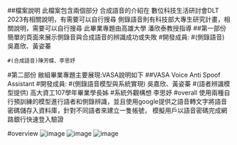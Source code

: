 ##檔案說明
    此檔案包含兩個部分 
    合成語音的介紹在 數位科技生活研討會DLT 2023有相關說明，有需要可以自行搜尋
    側錄語音則有科技部大專生研究計畫，相關說明，需要可以自行搜尋
    此畢業專題由高雄大學 潘欣泰教授指導
##第一部份
簡單的頁面來展示側錄音與合成語音的辨識成功或失敗
#開發成員:
    #(側錄語音)
        吳嘉欣、黃姿蓁

    #(合成語音)陳芳蝶、李思妤 

#第二部份
敝組畢業專題主要展現:VASA說明如下
##VASA Voice Anti Spoof Assistant
#開發成員:
    #(側錄語音模型與系統實現)
        吳嘉欣、黃姿蓁
    #(語者辨識模型提供)
        高大資工107學年畢業學長姊
    #系統外觀構想
        李思妤
#overall
使用兩種自行預訓練的模型進行語者和側錄辨識，並且使用google提供之語音轉文字將語音密碼儲存入資料庫，針對不同語者來建立一隻帳號，
模擬用戶以語音密碼完成網路銀行快速登入驗證

#overview
![image](https://github.com/zzip881022/speech_detect/assets/61906970/ba5205da-a415-4ebe-9470-227b83b8db08)
![image](https://github.com/zzip881022/speech_detect/assets/61906970/05f53aaa-f002-4ccb-8006-554b58c97507)
![image](https://github.com/zzip881022/speech_detect/assets/61906970/b26ed64d-2528-4375-a6cb-fd7b6108178f)


